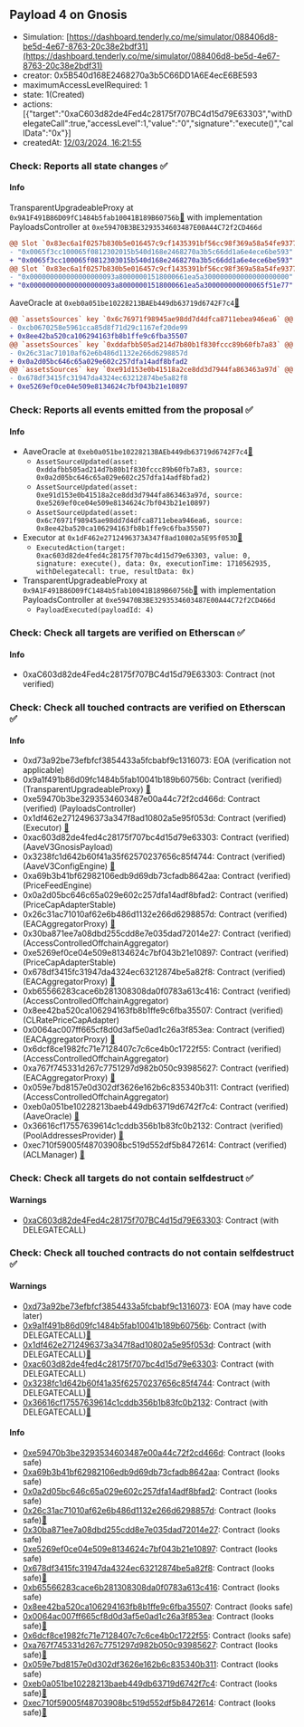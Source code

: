 ## Payload 4 on Gnosis

- Simulation: [https://dashboard.tenderly.co/me/simulator/088406d8-be5d-4e67-8763-20c38e2bdf31](https://dashboard.tenderly.co/me/simulator/088406d8-be5d-4e67-8763-20c38e2bdf31)
- creator: 0x5B540d168E2468270a3b5C66DD1A6E4ecE6BE593
- maximumAccessLevelRequired: 1
- state: 1(Created)
- actions: [{"target":"0xaC603d82de4Fed4c28175f707BC4d15d79E63303","withDelegateCall":true,"accessLevel":1,"value":"0","signature":"execute()","callData":"0x"}]
- createdAt: [12/03/2024, 16:21:55](https://gnosisscan.io/tx/0x20c364b7a81fbf687c844159a030871e360cd9ce7af47ad9d6fe64106c9bae32)

### Check: Reports all state changes :white_check_mark:

#### Info


TransparentUpgradeableProxy at `0x9A1F491B86D09fC1484b5fab10041B189B60756b`[:ghost:](https://github.com/bgd-labs/aave-address-book "GovernanceV3Gnosis.PAYLOADS_CONTROLLER") with implementation PayloadsController at `0xe59470B3BE3293534603487E00A44C72f2CD466d`
```diff
@@ Slot `0x83ec6a1f0257b830b5e016457c9cf1435391bf56cc98f369a58a54fe93772465` @@
- "0x0065f3cc100065f0812302015b540d168e2468270a3b5c66dd1a6e4ece6be593"
+ "0x0065f3cc100065f0812303015b540d168e2468270a3b5c66dd1a6e4ece6be593"
@@ Slot `0x83ec6a1f0257b830b5e016457c9cf1435391bf56cc98f369a58a54fe93772466` @@
- "0x000000000000000000093a80000001518000661ea5a300000000000000000000"
+ "0x000000000000000000093a80000001518000661ea5a300000000000065f51e77"
```

AaveOracle at `0xeb0a051be10228213BAEb449db63719d6742F7c4`[:ghost:](https://github.com/bgd-labs/aave-address-book "AaveV3Gnosis.ORACLE")
```diff
@@ `assetsSources` key `0x6c76971f98945ae98dd7d4dfca8711ebea946ea6` @@
- 0xcb0670258e5961cca85d8f71d29c1167ef20de99
+ 0x8ee42ba520ca106294163fb8b1ffe9c6fba35507
@@ `assetsSources` key `0xddafbb505ad214d7b80b1f830fccc89b60fb7a83` @@
- 0x26c31ac71010af62e6b486d1132e266d6298857d
+ 0x0a2d05bc646c65a029e602c257dfa14adf8bfad2
@@ `assetsSources` key `0xe91d153e0b41518a2ce8dd3d7944fa863463a97d` @@
- 0x678df3415fc31947da4324ec63212874be5a82f8
+ 0xe5269ef0ce04e509e8134624c7bf043b21e10897
```


### Check: Reports all events emitted from the proposal :white_check_mark:

#### Info

- AaveOracle at `0xeb0a051be10228213BAEb449db63719d6742F7c4`[:ghost:](https://github.com/bgd-labs/aave-address-book "AaveV3Gnosis.ORACLE")
  - `AssetSourceUpdated(asset: 0xddafbb505ad214d7b80b1f830fccc89b60fb7a83, source: 0x0a2d05bc646c65a029e602c257dfa14adf8bfad2)`
  - `AssetSourceUpdated(asset: 0xe91d153e0b41518a2ce8dd3d7944fa863463a97d, source: 0xe5269ef0ce04e509e8134624c7bf043b21e10897)`
  - `AssetSourceUpdated(asset: 0x6c76971f98945ae98dd7d4dfca8711ebea946ea6, source: 0x8ee42ba520ca106294163fb8b1ffe9c6fba35507)`
- Executor at `0x1dF462e2712496373A347f8ad10802a5E95f053D`[:ghost:](https://github.com/bgd-labs/aave-address-book "AaveV3Gnosis.ACL_ADMIN, GovernanceV3Gnosis.EXECUTOR_LVL_1")
  - `ExecutedAction(target: 0xac603d82de4fed4c28175f707bc4d15d79e63303, value: 0, signature: execute(), data: 0x, executionTime: 1710562935, withDelegatecall: true, resultData: 0x)`
- TransparentUpgradeableProxy at `0x9A1F491B86D09fC1484b5fab10041B189B60756b`[:ghost:](https://github.com/bgd-labs/aave-address-book "GovernanceV3Gnosis.PAYLOADS_CONTROLLER") with implementation PayloadsController at `0xe59470B3BE3293534603487E00A44C72f2CD466d`
  - `PayloadExecuted(payloadId: 4)`

### Check: Check all targets are verified on Etherscan :white_check_mark:

#### Info

- 0xaC603d82de4Fed4c28175f707BC4d15d79E63303: Contract (not verified) 

### Check: Check all touched contracts are verified on Etherscan :white_check_mark:

#### Info

- 0xd73a92be73efbfcf3854433a5fcbabf9c1316073: EOA (verification not applicable)
- 0x9a1f491b86d09fc1484b5fab10041b189b60756b: Contract (verified) (TransparentUpgradeableProxy) [:ghost:](https://github.com/bgd-labs/aave-address-book "GovernanceV3Gnosis.PAYLOADS_CONTROLLER")
- 0xe59470b3be3293534603487e00a44c72f2cd466d: Contract (verified) (PayloadsController) 
- 0x1df462e2712496373a347f8ad10802a5e95f053d: Contract (verified) (Executor) [:ghost:](https://github.com/bgd-labs/aave-address-book "AaveV3Gnosis.ACL_ADMIN, GovernanceV3Gnosis.EXECUTOR_LVL_1")
- 0xac603d82de4fed4c28175f707bc4d15d79e63303: Contract (verified) (AaveV3GnosisPayload) 
- 0x3238fc1d642b60f41a35f62570237656c85f4744: Contract (verified) (AaveV3ConfigEngine) [:ghost:](https://github.com/bgd-labs/aave-address-book "AaveV3Gnosis.CONFIG_ENGINE")
- 0xa69b3b41bf62982106edb9d69db73cfadb8642aa: Contract (verified) (PriceFeedEngine) 
- 0x0a2d05bc646c65a029e602c257dfa14adf8bfad2: Contract (verified) (PriceCapAdapterStable) 
- 0x26c31ac71010af62e6b486d1132e266d6298857d: Contract (verified) (EACAggregatorProxy) [:ghost:](https://github.com/bgd-labs/aave-address-book "AaveV3Gnosis.ASSETS.USDC.ORACLE")
- 0x30ba871ee7a08dbd255cdd8e7e035dad72014e27: Contract (verified) (AccessControlledOffchainAggregator) 
- 0xe5269ef0ce04e509e8134624c7bf043b21e10897: Contract (verified) (PriceCapAdapterStable) 
- 0x678df3415fc31947da4324ec63212874be5a82f8: Contract (verified) (EACAggregatorProxy) [:ghost:](https://github.com/bgd-labs/aave-address-book "AaveV3Gnosis.ASSETS.WXDAI.ORACLE")
- 0xb65566283cace6b281308308da0f0783a613c416: Contract (verified) (AccessControlledOffchainAggregator) 
- 0x8ee42ba520ca106294163fb8b1ffe9c6fba35507: Contract (verified) (CLRatePriceCapAdapter) 
- 0x0064ac007ff665cf8d0d3af5e0ad1c26a3f853ea: Contract (verified) (EACAggregatorProxy) [:ghost:](https://github.com/bgd-labs/aave-address-book "MiscGnosis.wstETH_stETH_AGGREGATOR")
- 0x6dcf8ce1982fc71e7128407c7c6ce4b0c1722f55: Contract (verified) (AccessControlledOffchainAggregator) 
- 0xa767f745331d267c7751297d982b050c93985627: Contract (verified) (EACAggregatorProxy) [:ghost:](https://github.com/bgd-labs/aave-address-book "AaveV3Gnosis.ASSETS.WETH.ORACLE")
- 0x059e7bd8157e0d302df3626e162b6c835340b311: Contract (verified) (AccessControlledOffchainAggregator) 
- 0xeb0a051be10228213baeb449db63719d6742f7c4: Contract (verified) (AaveOracle) [:ghost:](https://github.com/bgd-labs/aave-address-book "AaveV3Gnosis.ORACLE")
- 0x36616cf17557639614c1cddb356b1b83fc0b2132: Contract (verified) (PoolAddressesProvider) [:ghost:](https://github.com/bgd-labs/aave-address-book "AaveV3Gnosis.POOL_ADDRESSES_PROVIDER")
- 0xec710f59005f48703908bc519d552df5b8472614: Contract (verified) (ACLManager) [:ghost:](https://github.com/bgd-labs/aave-address-book "AaveV3Gnosis.ACL_MANAGER")

### Check: Check all targets do not contain selfdestruct :white_check_mark:

#### Warnings

- [0xaC603d82de4Fed4c28175f707BC4d15d79E63303](https://gnosisscan.io/address/0xaC603d82de4Fed4c28175f707BC4d15d79E63303): Contract (with DELEGATECALL)

### Check: Check all touched contracts do not contain selfdestruct :white_check_mark:

#### Warnings

- [0xd73a92be73efbfcf3854433a5fcbabf9c1316073](https://gnosisscan.io/address/0xd73a92be73efbfcf3854433a5fcbabf9c1316073): EOA (may have code later)
- [0x9a1f491b86d09fc1484b5fab10041b189b60756b](https://gnosisscan.io/address/0x9a1f491b86d09fc1484b5fab10041b189b60756b): Contract (with DELEGATECALL)[:ghost:](https://github.com/bgd-labs/aave-address-book "GovernanceV3Gnosis.PAYLOADS_CONTROLLER")
- [0x1df462e2712496373a347f8ad10802a5e95f053d](https://gnosisscan.io/address/0x1df462e2712496373a347f8ad10802a5e95f053d): Contract (with DELEGATECALL)[:ghost:](https://github.com/bgd-labs/aave-address-book "AaveV3Gnosis.ACL_ADMIN, GovernanceV3Gnosis.EXECUTOR_LVL_1")
- [0xac603d82de4fed4c28175f707bc4d15d79e63303](https://gnosisscan.io/address/0xac603d82de4fed4c28175f707bc4d15d79e63303): Contract (with DELEGATECALL)
- [0x3238fc1d642b60f41a35f62570237656c85f4744](https://gnosisscan.io/address/0x3238fc1d642b60f41a35f62570237656c85f4744): Contract (with DELEGATECALL)[:ghost:](https://github.com/bgd-labs/aave-address-book "AaveV3Gnosis.CONFIG_ENGINE")
- [0x36616cf17557639614c1cddb356b1b83fc0b2132](https://gnosisscan.io/address/0x36616cf17557639614c1cddb356b1b83fc0b2132): Contract (with DELEGATECALL)[:ghost:](https://github.com/bgd-labs/aave-address-book "AaveV3Gnosis.POOL_ADDRESSES_PROVIDER")

#### Info

- [0xe59470b3be3293534603487e00a44c72f2cd466d](https://gnosisscan.io/address/0xe59470b3be3293534603487e00a44c72f2cd466d): Contract (looks safe)
- [0xa69b3b41bf62982106edb9d69db73cfadb8642aa](https://gnosisscan.io/address/0xa69b3b41bf62982106edb9d69db73cfadb8642aa): Contract (looks safe)
- [0x0a2d05bc646c65a029e602c257dfa14adf8bfad2](https://gnosisscan.io/address/0x0a2d05bc646c65a029e602c257dfa14adf8bfad2): Contract (looks safe)
- [0x26c31ac71010af62e6b486d1132e266d6298857d](https://gnosisscan.io/address/0x26c31ac71010af62e6b486d1132e266d6298857d): Contract (looks safe)[:ghost:](https://github.com/bgd-labs/aave-address-book "AaveV3Gnosis.ASSETS.USDC.ORACLE")
- [0x30ba871ee7a08dbd255cdd8e7e035dad72014e27](https://gnosisscan.io/address/0x30ba871ee7a08dbd255cdd8e7e035dad72014e27): Contract (looks safe)
- [0xe5269ef0ce04e509e8134624c7bf043b21e10897](https://gnosisscan.io/address/0xe5269ef0ce04e509e8134624c7bf043b21e10897): Contract (looks safe)
- [0x678df3415fc31947da4324ec63212874be5a82f8](https://gnosisscan.io/address/0x678df3415fc31947da4324ec63212874be5a82f8): Contract (looks safe)[:ghost:](https://github.com/bgd-labs/aave-address-book "AaveV3Gnosis.ASSETS.WXDAI.ORACLE")
- [0xb65566283cace6b281308308da0f0783a613c416](https://gnosisscan.io/address/0xb65566283cace6b281308308da0f0783a613c416): Contract (looks safe)
- [0x8ee42ba520ca106294163fb8b1ffe9c6fba35507](https://gnosisscan.io/address/0x8ee42ba520ca106294163fb8b1ffe9c6fba35507): Contract (looks safe)
- [0x0064ac007ff665cf8d0d3af5e0ad1c26a3f853ea](https://gnosisscan.io/address/0x0064ac007ff665cf8d0d3af5e0ad1c26a3f853ea): Contract (looks safe)[:ghost:](https://github.com/bgd-labs/aave-address-book "MiscGnosis.wstETH_stETH_AGGREGATOR")
- [0x6dcf8ce1982fc71e7128407c7c6ce4b0c1722f55](https://gnosisscan.io/address/0x6dcf8ce1982fc71e7128407c7c6ce4b0c1722f55): Contract (looks safe)
- [0xa767f745331d267c7751297d982b050c93985627](https://gnosisscan.io/address/0xa767f745331d267c7751297d982b050c93985627): Contract (looks safe)[:ghost:](https://github.com/bgd-labs/aave-address-book "AaveV3Gnosis.ASSETS.WETH.ORACLE")
- [0x059e7bd8157e0d302df3626e162b6c835340b311](https://gnosisscan.io/address/0x059e7bd8157e0d302df3626e162b6c835340b311): Contract (looks safe)
- [0xeb0a051be10228213baeb449db63719d6742f7c4](https://gnosisscan.io/address/0xeb0a051be10228213baeb449db63719d6742f7c4): Contract (looks safe)[:ghost:](https://github.com/bgd-labs/aave-address-book "AaveV3Gnosis.ORACLE")
- [0xec710f59005f48703908bc519d552df5b8472614](https://gnosisscan.io/address/0xec710f59005f48703908bc519d552df5b8472614): Contract (looks safe)[:ghost:](https://github.com/bgd-labs/aave-address-book "AaveV3Gnosis.ACL_MANAGER")

